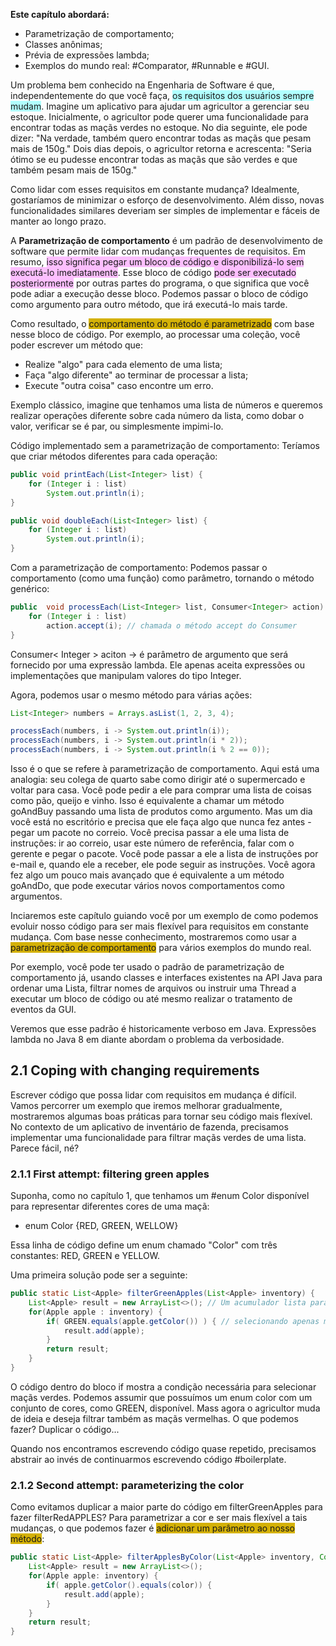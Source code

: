 **Este capítulo abordará:**
- Parametrização de comportamento;
- Classes anônimas;
- Prévia de expressões lambda;
- Exemplos do mundo real: #Comparator, #Runnable e #GUI.

Um problema bem conhecido na Engenharia de Software é que, independentemente do que você faça, <span style="background:#b1ffff">os requisitos dos usuários sempre mudam</span>. Imagine um aplicativo para ajudar um agricultor a gerenciar seu estoque. Inicialmente, o agricultor pode querer uma funcionalidade para encontrar todas as maçãs verdes no estoque. No dia seguinte, ele pode dizer: "Na verdade, também quero encontrar todas as maçãs que pesam mais de 150g." Dois dias depois, o agricultor retorna e acrescenta: "Seria ótimo se eu pudesse encontrar todas as maçãs que são verdes e que também pesam mais de 150g."

Como lidar com esses requisitos em constante mudança? Idealmente, gostaríamos de minimizar o esforço de desenvolvimento. Além disso, novas funcionalidades similares deveriam ser simples de implementar e fáceis de manter ao longo prazo. 

A **Parametrização de comportamento** é um padrão de desenvolvimento de software que permite lidar com mudanças frequentes de requisitos. Em resumo, <span style="background:#fdbfff">isso significa pegar um bloco de código e disponibilizá-lo sem executá-lo imediatamente</span>. Esse bloco de código <span style="background:#fdbfff">pode ser executado posteriormente</span> por outras partes do programa, o que significa que você pode adiar a execução desse bloco. Podemos passar o bloco de código como argumento para outro método, que irá executá-lo mais tarde. 

Como resultado, o <span style="background:#d4b106">comportamento do método é parametrizado</span> com base nesse bloco de código. Por exemplo, ao processar uma coleção, você poder escrever um método que:
- Realize "algo" para cada elemento de uma lista;
- Faça "algo diferente" ao terminar de processar a lista;
- Execute "outra coisa" caso encontre um erro.

Exemplo clássico, imagine que tenhamos uma lista de números e queremos realizar operações diferente sobre cada número da lista, como dobar o valor, verificar se é par, ou simplesmente impimi-lo.

Código implementado sem a parametrização de comportamento:
Teríamos que criar métodos diferentes para cada operação:
```java
public void printEach(List<Integer> list) {
	for (Integer i : list) 
		System.out.println(i);
}

public void doubleEach(List<Integer> list) {
	for (Integer i : list)
		System.out.println(i);
}
```

Com a parametrização de comportamento:
Podemos passar o comportamento (como uma função) como parâmetro, tornando o método genérico:
```java
public  void processEach(List<Integer> list, Consumer<Integer> action) {
	for (Integer i : list)
		action.accept(i); // chamada o método accept do Consumer
}
```
Consumer< Integer > aciton -> é parâmetro de argumento que será fornecido por uma expressão lambda. Ele apenas aceita expressões ou implementações que manipulam valores do tipo Integer.

Agora, podemos usar o mesmo método para várias ações:
```java
List<Integer> numbers = Arrays.asList(1, 2, 3, 4);

processEach(numbers, i -> System.out.println(i));
processEach(numbers, i -> System.out.println(i * 2));
processEach(numbers, i -> System.out.println(i % 2 == 0));
```

Isso é o que se refere à parametrização de comportamento. Aqui está uma analogia: seu colega de quarto sabe como dirigir até o supermercado e voltar para casa. Você pode pedir a ele para comprar uma lista de coisas como pão, queijo e vinho. Isso é equivalente a chamar um método goAndBuy passando uma lista de produtos como argumento. Mas um dia você está no escritório e precisa que ele faça algo que nunca fez antes - pegar um pacote no correio. Você precisa passar a ele uma lista de instruções: ir ao correio, usar este número de referência, falar com o gerente e pegar o pacote. Você pode passar a ele a lista de instruções por e-mail e, quando ele a receber, ele pode seguir as instruções. Você agora fez algo um pouco mais avançado que é equivalente a um método goAndDo, que pode executar vários novos comportamentos como argumentos.

Inciaremos este capítulo guiando você por um exemplo de como podemos evoluir nosso código para ser mais flexível para requisitos em constante mudança. Com base nesse conhecimento, mostraremos como usar a <span style="background:#d4b106">parametrização de comportamento</span> para vários exemplos do mundo real.

Por exemplo, você pode ter usado o padrão de parametrização de comportamento já, usando classes e interfaces existentes na API Java para ordenar uma Lista, filtrar nomes de arquivos ou instruir uma Thread a executar um bloco de código ou até mesmo realizar o tratamento de eventos da GUI.

Veremos que esse padrão é historicamente verboso em Java. Expressões lambda no Java 8 em diante abordam o problema da verbosidade. 

## 2.1 Coping with changing requirements
Escrever código que possa lidar com requisitos em mudança é difícil. Vamos percorrer um exemplo que iremos melhorar gradualmente, mostraremos algumas boas práticas para tornar seu código mais flexível. No contexto de um aplicativo de inventário de fazenda, precisamos implementar uma funcionalidade para filtrar maçãs verdes de uma lista. Parece fácil, né?

### 2.1.1 First attempt: filtering green apples
Suponha, como no capítulo 1, que tenhamos um #enum Color disponível para representar diferentes cores de uma maçã:
- enum Color {RED, GREEN, WELLOW}

Essa linha de código define um enum chamado "Color" com três constantes: RED, GREEN e YELLOW. 

Uma primeira solução pode ser a seguinte:
```java
public static List<Apple> filterGreenApples(List<Apple> inventory) {
	List<Apple> result = new ArrayList<>(); // Um acumulador lista para maçãs
	for(Apple apple : inventory) {
		if( GREEN.equals(apple.getColor()) ) { // selecionando apenas maçãs verdes
			result.add(apple);
		}
		return result;
	}
}
```

O código dentro do bloco if mostra a condição necessária para selecionar maçãs verdes. Podemos assumir que possuímos um enum color com um conjunto de cores, como GREEN, disponível. Mass agora o agricultor muda de ideia e deseja filtrar também as maçãs vermelhas. O que podemos fazer? Duplicar o código...

Quando nos encontramos escrevendo código quase repetido, precisamos abstrair ao invés de continuarmos escrevendo código #boilerplate. 

### 2.1.2 Second attempt: parameterizing the color
Como evitamos duplicar a maior parte do código em filterGreenApples para fazer filterRedAPPLES? Para parametrizar a cor e ser mais flexível a tais mudanças, o que podemos fazer é <span style="background:#d4b106">adicionar um parâmetro ao nosso método</span>:
```java
public static List<Apple> filterApplesByColor(List<Apple> inventory, Color color) {
	List<Apple> result = new ArrayList<>();
	for(Apple apple: inventory) {
		if( apple.getColor().equals(color)) {
			result.add(apple);
		}
	}
	return result;
}
```
